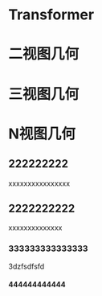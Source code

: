 # Transformer

# 二视图几何


# 三视图几何


# N视图几何




## 222222222
xxxxxxxxxxxxxxxx
## 2222222222
xxxxxxxxxxxxxx


### 333333333333333 


3dzfsdfsfd


#### 444444444444